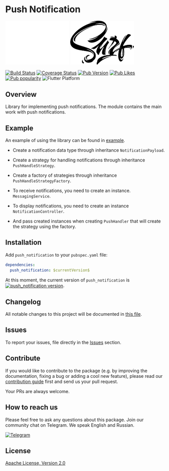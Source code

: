 # Push Notification

<img src="https://raw.githubusercontent.com/surfstudio/flutter-open-source/main/assets/logo_white.png#gh-dark-mode-only" width="200">
<img src="https://raw.githubusercontent.com/surfstudio/flutter-open-source/main/assets/logo_black.png#gh-light-mode-only" width="200">

[![Build Status](https://shields.io/github/actions/workflow/status/surfstudio/flutter-push-notification/on_pull_request.yml?logo=github&logoColor=white)](https://github.com/surfstudio/flutter-push-notification)
[![Coverage Status](https://img.shields.io/codecov/c/github/surfstudio/flutter-push-notification?logo=codecov&logoColor=white)](https://app.codecov.io/gh/surfstudio/flutter-push-notification)
[![Pub Version](https://img.shields.io/pub/v/push_notification?logo=dart&logoColor=white)](https://pub.dev/packages/push_notification)
[![Pub Likes](https://badgen.net/pub/likes/push_notification)](https://pub.dev/packages/push_notification)
[![Pub popularity](https://badgen.net/pub/popularity/push_notification)](https://pub.dev/packages/push_notification/score)
![Flutter Platform](https://badgen.net/pub/flutter-platform/push_notification)

## Overview

Library for implementing push notifications.
The module contains the main work with push notifications.

## Example

An example of using the library can be found in [example](example).

* Create a notification data type through inheritance `NotificationPayload`.
* Create a strategy for handling notifications through inheritance `PushHandleStrategy`.
* Create a factory of strategies through inheritance `PushHandleStrategyFactory`.

* To receive notifications, you need to create an instance. `MessagingService`.
* To display notifications, you need to create an instance `NotificationController`.
* And pass created instances when creating `PushHandler` that will create the strategy using the factory.

## Installation

Add `push_notification` to your `pubspec.yaml` file:

```yaml
dependencies:
  push_notification: $currentVersion$
```

<p>At this moment, the current version of <code>push_notification</code> is <a href="https://pub.dev/packages/push_notification"><img style="vertical-align:middle;" src="https://img.shields.io/pub/v/push_notification.svg" alt="push_notification version"></a>.</p>

## Changelog

All notable changes to this project will be documented in [this file](./CHANGELOG.md).

## Issues

To report your issues, file directly in the [Issues](https://github.com/surfstudio/flutter-push-notification/issues) section.

## Contribute

If you would like to contribute to the package (e.g. by improving the documentation, fixing a bug or adding a cool new feature), please read our [contribution guide](./CONTRIBUTING.md) first and send us your pull request.

Your PRs are always welcome.

## How to reach us

Please feel free to ask any questions about this package. Join our community chat on Telegram. We speak English and Russian.

[![Telegram](https://img.shields.io/badge/chat-on%20Telegram-blue.svg)](https://t.me/SurfGear)

## License

[Apache License, Version 2.0](https://www.apache.org/licenses/LICENSE-2.0)
